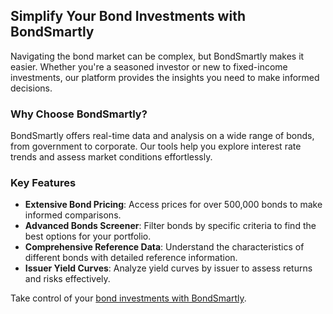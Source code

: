 ## Simplify Your Bond Investments with BondSmartly

Navigating the bond market can be complex, but BondSmartly makes it easier. Whether you're a seasoned investor or new to fixed-income investments, our platform provides the insights you need to make informed decisions.

### Why Choose BondSmartly?

BondSmartly offers real-time data and analysis on a wide range of bonds, from government to corporate. Our tools help you explore interest rate trends and assess market conditions effortlessly.

### Key Features
- **Extensive Bond Pricing**: Access prices for over 500,000 bonds to make informed comparisons.
- **Advanced Bonds Screener**: Filter bonds by specific criteria to find the best options for your portfolio.
- **Comprehensive Reference Data**: Understand the characteristics of different bonds with detailed reference information.
- **Issuer Yield Curves**: Analyze yield curves by issuer to assess returns and risks effectively.

Take control of your [bond investments with BondSmartly](https://www.bondsmartly.com/).
